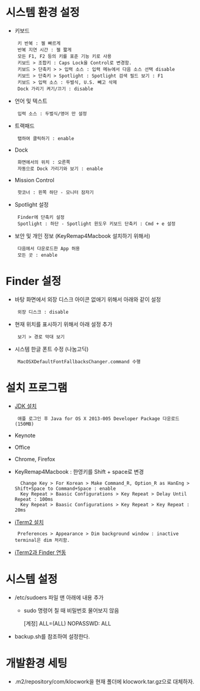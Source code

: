 시스템 환경 설정
==============
 - 키보드

        키 반복 : 젤 빠르게
        반복 지연 시간 : 젤 짧게
        모든 F1, F2 등의 키를 표준 기능 키로 사용 
        키보드 > 조합키 : Caps Lock을 Control로 변경함.
        키보드 > 단축키 > > 입력 소스 : 입력 메뉴에서 다음 소스 선택 disable 
        키보드 > 단축키 > Spotlight : Spotlight 검색 필드 보기 : F1
        키보드 > 입력 소스 : 두벌식, U.S. 빼고 삭제
        Dock 가리기 켜기/끄기 : disable

 - 언어 및 텍스트

        입력 소스 : 두벌식/영어 만 설정

 - 트랙패드

        탭하여 클릭하기 : enable

 - Dock

        화면에서의 위치 : 오른쪽
        자동으로 Dock 가리기와 보기 : enable

 - Mission Control

        핫코너 : 왼쪽 하단 - 모니터 잠자기

 - Spotlight 설정

        Finder에 단축키 설정
        Spotlight : 하단 - Spotlight 윈도우 키보드 단축키 : Cmd + e 설정

 - 보안 및 개인 정보 (KeyRemap4Macbook 설치하기 위해서)

        다음에서 다운로드한 App 허용
        모든 곳 : enable

Finder 설정
==========
 - 바탕 화면에서 외장 디스크 아이콘 없애기 위해서 아래와 같이 설정

        외장 디스크 : disable

 - 현재 위치를 표시하기 위해서 아래 설정 추가

        보기 > 경로 막대 보기

 - 시스템 한글 폰트 수정 (나눔고딕)
 
 		MacOSXDefaultFontFallbacksChanger.command 수행


설치 프로그램
===========
 - [JDK 설치](https://developer.apple.com/downloads/index.action?q=java)
 
        애플 로그인 후 Java for OS X 2013-005 Developer Package 다운로드 (150MB)

 - Keynote
 - Office
 - Chrome, Firefox
 - KeyRemap4Macbook : 한영키를 Shift + space로 변경

         Change Key > For Korean > Make Command_R, Option_R as HanEng > Shift+Space to Command+Space : enable
         Key Repeat > Baasic Configurations > Key Repeat > Delay Until Repeat : 100ms
         Key Repeat > Baasic Configurations > Key Repeat > Key Repeat : 20ms

 - [iTerm2 설치](http://www.iterm2.com/)

        Preferences > Appearance > Dim background window : inactive terminal은 dim 처리함.
        
 - [iTerm2과 Finder 연동](http://hssuh.tistory.com/241)


시스템 설정
==========
 - /etc/sudoers 파일 맨 아래에 내용 추가
 	- sudo 명령어 칠 때 비밀번호 물어보지 않음

        [계정] ALL=(ALL) NOPASSWD: ALL

 - backup.sh를 참조하여 설정한다.


개발환경 세팅
============
 - .m2/repository/com/klocwork을 현재 폴더에 klocwork.tar.gz으로 대체하자.


